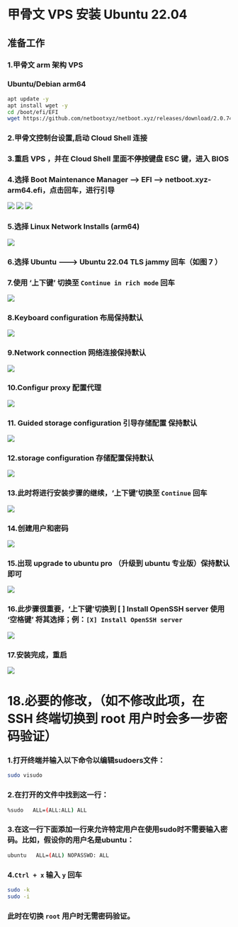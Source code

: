 # 甲骨文 VPS 安装 Ubuntu 22.04

## 准备工作

### 1.甲骨文 arm 架构 VPS

### Ubuntu/Debian arm64

```bash
apt update -y
apt install wget -y
cd /boot/efi/EFI
wget https://github.com/netbootxyz/netboot.xyz/releases/download/2.0.74/netboot.xyz-arm64.efi
```

### 2.甲骨文控制台设置,启动 Cloud Shell 连接

### 3.重启 VPS ，并在 Cloud Shell 里面不停按键盘 ESC 键，进入 BIOS

### 4.选择 Boot Maintenance Manager —> EFI —> netboot.xyz-arm64.efi，点击回车，进行引导

<img src="https://github.com/Sam-Mey/some_project/blob/main/OracleCloud_Resystem/CentOS/img/1.jpg" />

<img src="https://github.com/Sam-Mey/some_project/blob/main/OracleCloud_Resystem/CentOS/img/2.jpg" />

<img src="https://github.com/Sam-Mey/some_project/blob/main/OracleCloud_Resystem/CentOS/img/3.jpg" />

### 5.选择 Linux Network Installs (arm64)

<img src="https://github.com/Sam-Mey/some_project/blob/main/OracleCloud_Resystem/CentOS/img/4.jpg" />

### 6.选择 Ubuntu ---> Ubuntu 22.04 TLS jammy 回车（如图 7 ）


### 7.使用 ‘上下键’ 切换至 `Continue in rich mode` 回车

<img src="https://github.com/Sam-Mey/some_project/blob/main/OracleCloud_Resystem/Ubuntu/img/1%20(1).png" />

### 8.Keyboard configuration 布局保持默认

<img src="https://github.com/Sam-Mey/some_project/blob/main/OracleCloud_Resystem/Ubuntu/img/1%20(2).png" />

### 9.Network connection 网络连接保持默认

<img src="https://github.com/Sam-Mey/some_project/blob/main/OracleCloud_Resystem/Ubuntu/img/1%20(3).png" />

### 10.Configur proxy 配置代理

<img src="https://github.com/Sam-Mey/some_project/blob/main/OracleCloud_Resystem/Ubuntu/img/1%20(4).png" />

### 11. Guided storage configuration 引导存储配置 保持默认

<img src="https://github.com/Sam-Mey/some_project/blob/main/OracleCloud_Resystem/Ubuntu/img/1%20(5).png" />

### 12.storage configuration 存储配置保持默认

<img src="https://github.com/Sam-Mey/some_project/blob/main/OracleCloud_Resystem/Ubuntu/img/1%20(6).png" />

### 13.此时将进行安装步骤的继续，‘上下键’切换至 `Continue` 回车

<img src="https://github.com/Sam-Mey/some_project/blob/main/OracleCloud_Resystem/Ubuntu/img/1%20(7).png" />

### 14.创建用户和密码

<img src="https://github.com/Sam-Mey/some_project/blob/main/OracleCloud_Resystem/Ubuntu/img/1%20(8).png" />

### 15.出现 upgrade to ubuntu pro （升级到 ubuntu 专业版）保持默认即可

<img src="https://github.com/Sam-Mey/some_project/blob/main/OracleCloud_Resystem/Ubuntu/img/1%20(9).png" />

### 16.此步骤很重要，‘上下键’切换到 [ ] Install OpenSSH server 使用 ‘空格键’ 将其选择；例：`[X] Install OpenSSH server`

<img src="https://github.com/Sam-Mey/some_project/blob/main/OracleCloud_Resystem/Ubuntu/img/1%20(10).png" />

### 17.安装完成，重启

<img src="https://github.com/Sam-Mey/some_project/blob/main/OracleCloud_Resystem/Ubuntu/img/1%20(11).png" />

# 18.必要的修改，（如不修改此项，在 SSH 终端切换到 root 用户时会多一步密码验证）
### 1.打开终端并输入以下命令以编辑sudoers文件：
```bash
sudo visudo
```
### 2.在打开的文件中找到这一行：
```bash
%sudo   ALL=(ALL:ALL) ALL
```
### 3.在这一行下面添加一行来允许特定用户在使用sudo时不需要输入密码。比如，假设你的用户名是ubuntu：
```bash
ubuntu   ALL=(ALL) NOPASSWD: ALL
```
### 4.`Ctrl + x` 输入 `y` 回车
```bash
sudo -k
sudo -i
```
### 此时在切换 `root` 用户时无需密码验证。
